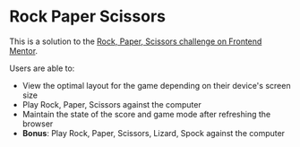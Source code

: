 # Rock Paper Scissors
This is a solution to the [Rock, Paper, Scissors challenge on Frontend Mentor](https://www.frontendmentor.io/challenges/rock-paper-scissors-game-pTgwgvgH).

Users are able to:

- View the optimal layout for the game depending on their device's screen size
- Play Rock, Paper, Scissors against the computer
- Maintain the state of the score and game mode after refreshing the browser
- **Bonus**: Play Rock, Paper, Scissors, Lizard, Spock against the computer
